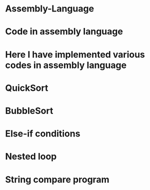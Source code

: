 # Assembly-Language
# Code in assembly language
# Here I have implemented various codes in assembly language
# QuickSort
# BubbleSort
# Else-if conditions
# Nested loop
# String compare program
